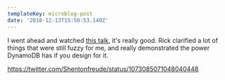 ```yaml
---
templateKey: microblog-post
date: '2018-12-13T15:50:53.140Z'
---
```


I went ahead and watched [this talk](https://www.youtube.com/watch?v=HaEPXoXVf2k), it's really good. Rick clarified a lot of things that were still fuzzy for me, and really demonstrated the power DynamoDB has if you design for it.

https://twitter.com/Shentonfreude/status/1073085071048040448


